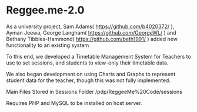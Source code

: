 # Reggee.me-2.0
As a university project, Sam Adams( https://github.com/b4020372/ ), Ayman Jeewa, George Langham( https://github.com/GeorgeWL/ ) and Bethany Tibbles-Hammond( https://github.com/beth1991/ ) added new functionality to an existing system

To this end, we developed a Timetable Management System for Teachers to use to set sessions, and students to view-only their timetable data.

We also began development on using Charts and Graphs to represent student data for the teacher, though this was not fully implemented.

Main Files Stored in Sessions Folder /pdp/ReggeeMe%20Code/sessions

Requires PHP and MySQL to be installed on host server.
